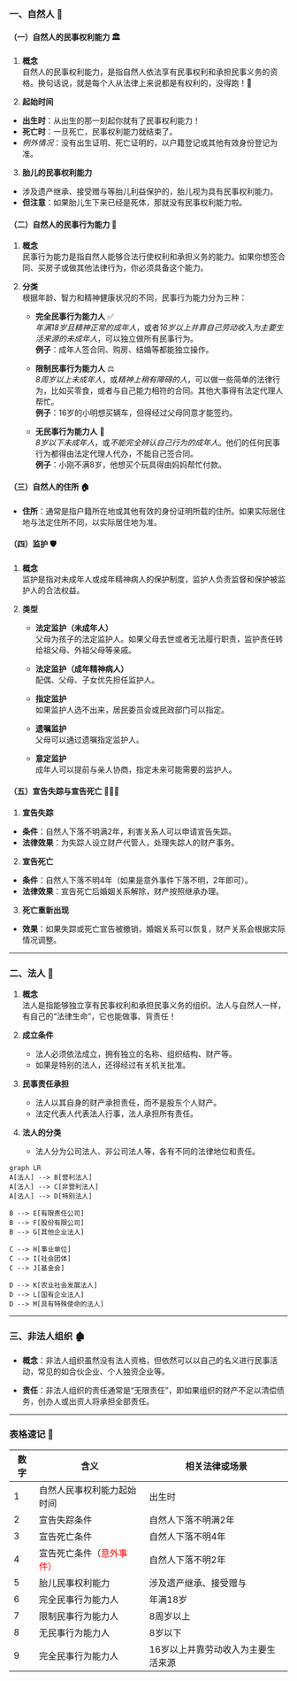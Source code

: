 
### 一、**自然人** 👤

#### （一）**自然人的民事权利能力** 🏛️

1. **概念**  
自然人的民事权利能力，是指自然人依法享有民事权利和承担民事义务的资格。换句话说，就是每个人从法律上来说都是有权利的，没得跑！👑

2. **起始时间**  
- **出生时**：从出生的那一刻起你就有了民事权利能力！
- **死亡时**：一旦死亡，民事权利能力就结束了。
- *例外情况*：没有出生证明、死亡证明的，以户籍登记或其他有效身份登记为准。

3. **胎儿的民事权利能力**  
- 涉及遗产继承、接受赠与等胎儿利益保护的，胎儿视为具有民事权利能力。
- **但注意**：如果胎儿生下来已经是死体，那就没有民事权利能力啦。

#### （二）**自然人的民事行为能力** 🧠

1. **概念**  
民事行为能力是指自然人能够合法行使权利和承担义务的能力。如果你想签合同、买房子或做其他法律行为，你必须具备这个能力。

2. **分类**  
根据年龄、智力和精神健康状况的不同，民事行为能力分为三种：  
   - **完全民事行为能力人** ✅  
     *年满18岁且精神正常的成年人*，或者*16岁以上并靠自己劳动收入为主要生活来源的未成年人*，可以独立做所有民事行为。  
     **例子**：成年人签合同、购房、结婚等都能独立操作。

   - **限制民事行为能力人** ⚖️  
     *8周岁以上未成年人*，或*精神上稍有障碍的人*，可以做一些简单的法律行为，比如买零食，或者与自己能力相符的合同。其他大事得有法定代理人帮忙。  
     **例子**：16岁的小明想买辆车，但得经过父母同意才能签约。

   - **无民事行为能力人** 🚫  
     *8岁以下未成年人*，或*不能完全辨认自己行为的成年人*。他们的任何民事行为都得由法定代理人代办，不能自己签合同。  
     **例子**：小刚不满8岁，他想买个玩具得由妈妈帮忙付款。

#### （三）**自然人的住所** 🏠

- **住所**：通常是指户籍所在地或其他有效的身份证明所载的住所。如果实际居住地与法定住所不同，以实际居住地为准。

#### （四）**监护** 🛡️

1. **概念**  
监护是指对未成年人或成年精神病人的保护制度，监护人负责监督和保护被监护人的合法权益。

2. **类型**  
   - **法定监护（未成年人）**  
     父母为孩子的法定监护人。如果父母去世或者无法履行职责，监护责任转给祖父母、外祖父母等亲戚。

   - **法定监护（成年精神病人）**  
     配偶、父母、子女优先担任监护人。

   - **指定监护**  
     如果监护人选不出来，居民委员会或民政部门可以指定。

   - **遗嘱监护**  
     父母可以通过遗嘱指定监护人。

   - **意定监护**  
     成年人可以提前与亲人协商，指定未来可能需要的监护人。

#### （五）**宣告失踪与宣告死亡** 🕵️‍♂️💀

1. **宣告失踪**  
- **条件**：自然人下落不明满2年，利害关系人可以申请宣告失踪。  
- **法律效果**：为失踪人设立财产代管人，处理失踪人的财产事务。

2. **宣告死亡**  
- **条件**：自然人下落不明4年（如果是意外事件下落不明，2年即可）。  
- **法律效果**：宣告死亡后婚姻关系解除，财产按照继承办理。

3. **死亡重新出现**  
- **效果**：如果失踪或死亡宣告被撤销，婚姻关系可以恢复，财产关系会根据实际情况调整。

---

### 二、**法人** 🏢

1. **概念**  
法人是指能够独立享有民事权利和承担民事义务的组织。法人与自然人一样，有自己的“法律生命”，它也能做事、背责任！

2. **成立条件**  
   - 法人必须依法成立，拥有独立的名称、组织结构、财产等。
   - 如果是特别的法人，还得经过有关机关批准。

3. **民事责任承担**  
   - 法人以其自身的财产承担责任，而不是股东个人财产。
   - 法定代表人代表法人行事，法人承担所有责任。

4. **法人的分类**  
   - 法人分为公司法人、非公司法人等，各有不同的法律地位和责任。


```mermaid
graph LR
A[法人] --> B[营利法人]
A[法人] --> C[非营利法人]
A[法人] --> D[特别法人]

B --> E[有限责任公司]
B --> F[股份有限公司]
B --> G[其他企业法人]

C --> H[事业单位]
C --> I[社会团体]
C --> J[基金会]

D --> K[农业社会发展法人]
D --> L[国有企业法人]
D --> M[具有特殊使命的法人]
```

---

### 三、**非法人组织** 🏚️

- **概念**：非法人组织虽然没有法人资格，但依然可以以自己的名义进行民事活动，常见的如合伙企业、个人独资企业等。

- **责任**：非法人组织的责任通常是“无限责任”，即如果组织的财产不足以清偿债务，创办人或出资人将承担全部责任。

---

### 表格速记 📌

| 数字  | 含义                                        | 相关法律或场景            |
| --- | ----------------------------------------- | ------------------ |
| 1   | 自然人民事权利能力起始时间                             | 出生时                |
| 2   | 宣告失踪条件                                    | 自然人下落不明满2年         |
| 3   | 宣告死亡条件                                    | 自然人下落不明4年          |
| 4   | 宣告死亡条件（<font color="#ff0000">意外事件）</font> | 自然人下落不明2年          |
| 5   | 胎儿民事权利能力                                  | 涉及遗产继承、接受赠与        |
| 6   | 完全民事行为能力人                                 | 年满18岁              |
| 7   | 限制民事行为能力人                                 | 8周岁以上              |
| 8   | 无民事行为能力人                                  | 8岁以下               |
| 9   | 完全民事行为能力人                                 | 16岁以上并靠劳动收入为主要生活来源 |

